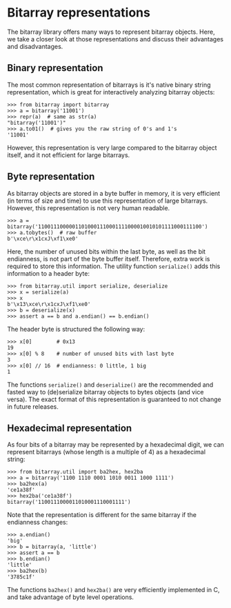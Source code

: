 Bitarray representations
========================

The bitarray library offers many ways to represent bitarray objects.
Here, we take a closer look at those representations and discuss their
advantages and disadvantages.


Binary representation
---------------------

The most common representation of bitarrays is it's native binary string
representation, which is great for interactively analyzing bitarray objects:

    >>> from bitarray import bitarray
    >>> a = bitarray('11001')
    >>> repr(a)  # same as str(a)
    "bitarray('11001')"
    >>> a.to01()  # gives you the raw string of 0's and 1's
    '11001'

However, this representation is very large compared to the bitarray object
itself, and it not efficient for large bitarrays.


Byte representation
-------------------

As bitarray objects are stored in a byte buffer in memory, it is very
efficient (in terms of size and time) to use this representation of large
bitarrays.  However, this representation is not very human readable.

    >>> a = bitarray('11001110000011010001110001111000010010101111000111100')
    >>> a.tobytes()  # raw buffer
    b'\xce\r\x1cxJ\xf1\xe0'

Here, the number of unused bits within the last byte, as well as the bit
endianness, is not part of the byte buffer itself.  Therefore, extra work
is required to store this information.  The utility function `serialize()`
adds this information to a header byte:

    >>> from bitarray.util import serialize, deserialize
    >>> x = serialize(a)
    >>> x
    b'\x13\xce\r\x1cxJ\xf1\xe0'
    >>> b = deserialize(x)
    >>> assert a == b and a.endian() == b.endian()

The header byte is structured the following way:

    >>> x[0]        # 0x13
    19
    >>> x[0] % 8    # number of unused bits with last byte
    3
    >>> x[0] // 16  # endianness: 0 little, 1 big
    1

The functions `serialize()` and `deserialize()` are the recommended and fasted
way to (de)serialize bitarray objects to bytes objects (and vice versa).
The exact format of this representation is guaranteed to not change in future
releases.


Hexadecimal representation
--------------------------

As four bits of a bitarray may be represented by a hexadecimal digit,
we can represent bitarrays (whose length is a multiple of 4) as a hexadecimal
string:

    >>> from bitarray.util import ba2hex, hex2ba
    >>> a = bitarray('1100 1110 0001 1010 0011 1000 1111')
    >>> ba2hex(a)
    'ce1a38f'
    >>> hex2ba('ce1a38f')
    bitarray('1100111000011010001110001111')

Note that the representation is different for the same bitarray if the
endianness changes:

    >>> a.endian()
    'big'
    >>> b = bitarray(a, 'little')
    >>> assert a == b
    >>> b.endian()
    'little'
    >>> ba2hex(b)
    '3785c1f'

The functions `ba2hex()` and `hex2ba()` are very efficiently implemented in C,
and take advantage of byte level operations.
